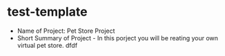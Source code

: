 # test-template 

- Name of Project: Pet Store Project
- Short Summary of Project - In this porject you will be reating your own virtual pet store.   dfdf
